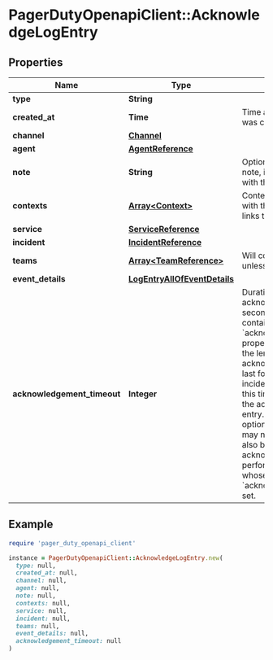 # PagerDutyOpenapiClient::AcknowledgeLogEntry

## Properties

| Name | Type | Description | Notes |
| ---- | ---- | ----------- | ----- |
| **type** | **String** |  | [optional] |
| **created_at** | **Time** | Time at which the log entry was created. | [optional][readonly] |
| **channel** | [**Channel**](Channel.md) |  | [optional] |
| **agent** | [**AgentReference**](AgentReference.md) |  | [optional] |
| **note** | **String** | Optional field containing a note, if one was included with the log entry. | [optional][readonly] |
| **contexts** | [**Array&lt;Context&gt;**](Context.md) | Contexts to be included with the trigger such as links to graphs or images. | [optional][readonly] |
| **service** | [**ServiceReference**](ServiceReference.md) |  | [optional] |
| **incident** | [**IncidentReference**](IncidentReference.md) |  | [optional] |
| **teams** | [**Array&lt;TeamReference&gt;**](TeamReference.md) | Will consist of references unless included | [optional][readonly] |
| **event_details** | [**LogEntryAllOfEventDetails**](LogEntryAllOfEventDetails.md) |  | [optional] |
| **acknowledgement_timeout** | **Integer** | Duration for which the acknowledgement lasts, in seconds. Services can contain an &#x60;acknowledgement_timeout&#x60; property, which specifies the length of time acknowledgements should last for. Each time an incident is acknowledged, this timeout is copied into the acknowledgement log entry. This property is optional, as older log entries may not contain it. It may also be &#x60;null&#x60;, as acknowledgements can be performed on incidents whose services have no &#x60;acknowledgement_timeout&#x60; set. | [optional] |

## Example

```ruby
require 'pager_duty_openapi_client'

instance = PagerDutyOpenapiClient::AcknowledgeLogEntry.new(
  type: null,
  created_at: null,
  channel: null,
  agent: null,
  note: null,
  contexts: null,
  service: null,
  incident: null,
  teams: null,
  event_details: null,
  acknowledgement_timeout: null
)
```

